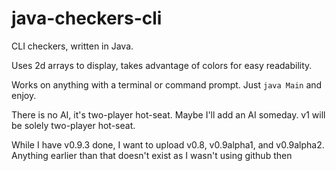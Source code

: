 # java-checkers-cli
CLI checkers, written in Java.

Uses 2d arrays to display, takes advantage of colors for easy readability.

Works on anything with a terminal or command prompt. Just `java Main` and enjoy.

There is no AI, it's two-player hot-seat. Maybe I'll add an AI someday. v1 will be solely two-player hot-seat.

While I have v0.9.3 done, I want to upload v0.8, v0.9alpha1, and v0.9alpha2. Anything earlier than that doesn't exist as I wasn't using github then
